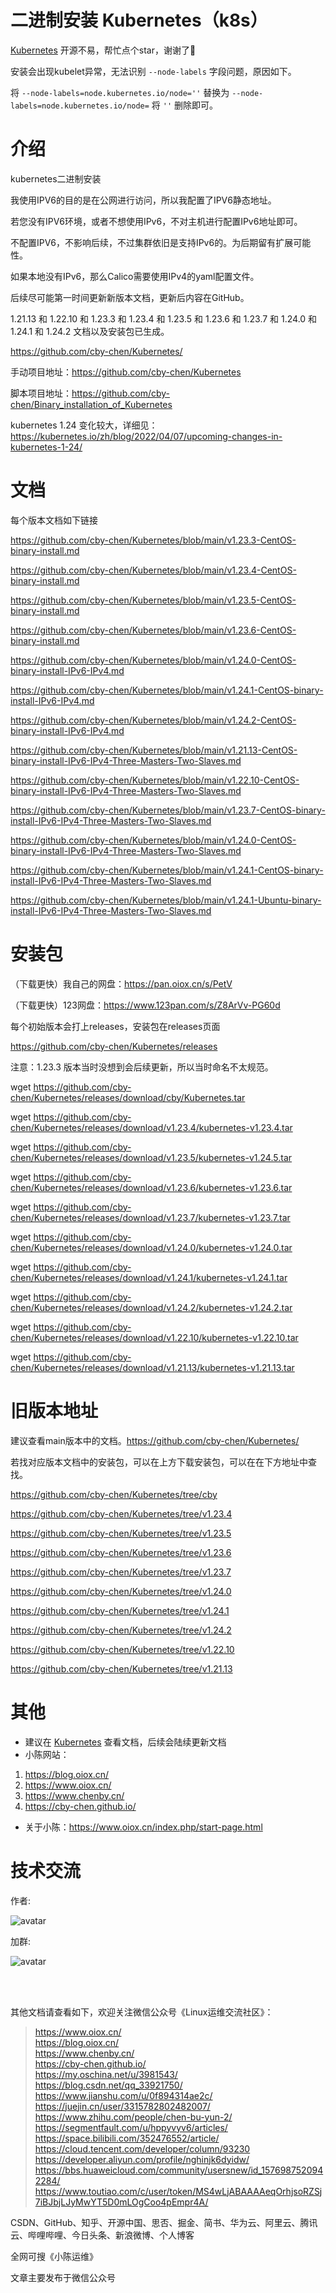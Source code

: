 # 二进制安装 Kubernetes（k8s）

[Kubernetes](https://github.com/cby-chen/Kubernetes) 开源不易，帮忙点个star，谢谢了🌹

安装会出现kubelet异常，无法识别 `--node-labels` 字段问题，原因如下。

将 `--node-labels=node.kubernetes.io/node=''` 替换为 `--node-labels=node.kubernetes.io/node=`  将 `''` 删除即可。

# 介绍

kubernetes二进制安装

我使用IPV6的目的是在公网进行访问，所以我配置了IPV6静态地址。

若您没有IPV6环境，或者不想使用IPv6，不对主机进行配置IPv6地址即可。

不配置IPV6，不影响后续，不过集群依旧是支持IPv6的。为后期留有扩展可能性。

如果本地没有IPv6，那么Calico需要使用IPv4的yaml配置文件。

后续尽可能第一时间更新新版本文档，更新后内容在GitHub。

1.21.13 和 1.22.10 和 1.23.3 和 1.23.4 和 1.23.5 和 1.23.6 和 1.23.7 和 1.24.0 和 1.24.1 和 1.24.2 文档以及安装包已生成。

https://github.com/cby-chen/Kubernetes/

手动项目地址：https://github.com/cby-chen/Kubernetes

脚本项目地址：https://github.com/cby-chen/Binary_installation_of_Kubernetes

kubernetes 1.24 变化较大，详细见：https://kubernetes.io/zh/blog/2022/04/07/upcoming-changes-in-kubernetes-1-24/

# 文档

每个版本文档如下链接

https://github.com/cby-chen/Kubernetes/blob/main/v1.23.3-CentOS-binary-install.md

https://github.com/cby-chen/Kubernetes/blob/main/v1.23.4-CentOS-binary-install.md

https://github.com/cby-chen/Kubernetes/blob/main/v1.23.5-CentOS-binary-install.md

https://github.com/cby-chen/Kubernetes/blob/main/v1.23.6-CentOS-binary-install.md

https://github.com/cby-chen/Kubernetes/blob/main/v1.24.0-CentOS-binary-install-IPv6-IPv4.md

https://github.com/cby-chen/Kubernetes/blob/main/v1.24.1-CentOS-binary-install-IPv6-IPv4.md

https://github.com/cby-chen/Kubernetes/blob/main/v1.24.2-CentOS-binary-install-IPv6-IPv4.md

https://github.com/cby-chen/Kubernetes/blob/main/v1.21.13-CentOS-binary-install-IPv6-IPv4-Three-Masters-Two-Slaves.md

https://github.com/cby-chen/Kubernetes/blob/main/v1.22.10-CentOS-binary-install-IPv6-IPv4-Three-Masters-Two-Slaves.md

https://github.com/cby-chen/Kubernetes/blob/main/v1.23.7-CentOS-binary-install-IPv6-IPv4-Three-Masters-Two-Slaves.md

https://github.com/cby-chen/Kubernetes/blob/main/v1.24.0-CentOS-binary-install-IPv6-IPv4-Three-Masters-Two-Slaves.md

https://github.com/cby-chen/Kubernetes/blob/main/v1.24.1-CentOS-binary-install-IPv6-IPv4-Three-Masters-Two-Slaves.md

https://github.com/cby-chen/Kubernetes/blob/main/v1.24.1-Ubuntu-binary-install-IPv6-IPv4-Three-Masters-Two-Slaves.md

# 安装包

（下载更快）我自己的网盘：https://pan.oiox.cn/s/PetV

（下载更快）123网盘：https://www.123pan.com/s/Z8ArVv-PG60d

每个初始版本会打上releases，安装包在releases页面

https://github.com/cby-chen/Kubernetes/releases

注意：1.23.3 版本当时没想到会后续更新，所以当时命名不太规范。

wget https://github.com/cby-chen/Kubernetes/releases/download/cby/Kubernetes.tar

wget https://github.com/cby-chen/Kubernetes/releases/download/v1.23.4/kubernetes-v1.23.4.tar

wget https://github.com/cby-chen/Kubernetes/releases/download/v1.23.5/kubernetes-v1.24.5.tar

wget https://github.com/cby-chen/Kubernetes/releases/download/v1.23.6/kubernetes-v1.23.6.tar

wget https://github.com/cby-chen/Kubernetes/releases/download/v1.23.7/kubernetes-v1.23.7.tar

wget https://github.com/cby-chen/Kubernetes/releases/download/v1.24.0/kubernetes-v1.24.0.tar

wget https://github.com/cby-chen/Kubernetes/releases/download/v1.24.1/kubernetes-v1.24.1.tar

wget https://github.com/cby-chen/Kubernetes/releases/download/v1.24.2/kubernetes-v1.24.2.tar

wget https://github.com/cby-chen/Kubernetes/releases/download/v1.22.10/kubernetes-v1.22.10.tar

wget https://github.com/cby-chen/Kubernetes/releases/download/v1.21.13/kubernetes-v1.21.13.tar

# 旧版本地址

建议查看main版本中的文档。https://github.com/cby-chen/Kubernetes/

若找对应版本文档中的安装包，可以在上方下载安装包，可以在在下方地址中查找。

https://github.com/cby-chen/Kubernetes/tree/cby

https://github.com/cby-chen/Kubernetes/tree/v1.23.4

https://github.com/cby-chen/Kubernetes/tree/v1.23.5

https://github.com/cby-chen/Kubernetes/tree/v1.23.6

https://github.com/cby-chen/Kubernetes/tree/v1.23.7

https://github.com/cby-chen/Kubernetes/tree/v1.24.0

https://github.com/cby-chen/Kubernetes/tree/v1.24.1

https://github.com/cby-chen/Kubernetes/tree/v1.24.2

https://github.com/cby-chen/Kubernetes/tree/v1.22.10

https://github.com/cby-chen/Kubernetes/tree/v1.21.13

# 其他

- 建议在 [Kubernetes](https://github.com/cby-chen/Kubernetes) 查看文档，后续会陆续更新文档
- 小陈网站：

1. https://blog.oiox.cn/
2. https://www.oiox.cn/
3. https://www.chenby.cn/
4. https://cby-chen.github.io/

- 关于小陈：https://www.oiox.cn/index.php/start-page.html

# 技术交流

作者:  

![avatar](https://www.oiox.cn/about/2.png)  

加群:  

![avatar](https://www.oiox.cn/about/1.png)  

</br>
</br>

其他文档请查看如下，欢迎关注微信公众号《Linux运维交流社区》：

> https://www.oiox.cn/  
> https://blog.oiox.cn/  
> https://www.chenby.cn/  
> https://cby-chen.github.io/  
> https://my.oschina.net/u/3981543/  
> https://blog.csdn.net/qq_33921750/  
> https://www.jianshu.com/u/0f894314ae2c/  
> https://juejin.cn/user/3315782802482007/  
> https://www.zhihu.com/people/chen-bu-yun-2/  
> https://segmentfault.com/u/hppyvyv6/articles/  
> https://space.bilibili.com/352476552/article/  
> https://cloud.tencent.com/developer/column/93230  
> https://developer.aliyun.com/profile/nghinjk6dyidw/  
> https://bbs.huaweicloud.com/community/usersnew/id_1576987520942284/  
> https://www.toutiao.com/c/user/token/MS4wLjABAAAAeqOrhjsoRZSj7iBJbjLJyMwYT5D0mLOgCoo4pEmpr4A/  

CSDN、GitHub、知乎、开源中国、思否、掘金、简书、华为云、阿里云、腾讯云、哔哩哔哩、今日头条、新浪微博、个人博客  

全网可搜《小陈运维》  

文章主要发布于微信公众号
